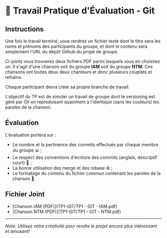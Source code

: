 # 🌟 **Travail Pratique d'Évaluation - Git**

## Instructions

Une fois le travail terminé, vous rendrez un fichier texte dont le titre sera les noms et prénoms des participants du groupe, et dont le contenu sera simplement l'URL du dépôt Github du projet de groupe.

Ci-joints vous trouverez deux fichiers PDF parmi lesquels vous en choisirez un. Il s'agit d'une chanson soit du groupe **IAM** soit du groupe **NTM**. Ces chansons ont toutes deux deux chanteurs et donc plusieurs couplets et refrains.

Chaque participant devra créer sa propre branche de travail.

L'objectif du TP est de simuler un travail de groupe dont le versioning est géré par Git en reproduisant quasiment à l'identique (sans les couleurs) les paroles de la chanson.

## Évaluation

L'évaluation portera sur :
- Le nombre et la pertinence des commits effectués par chaque membre du groupe 📊 ;
- Le respect des conventions d'écriture des commits (anglais, descriptif court) 📝 ;
- La bonne utilisation des merge et des rebase ⚙️ ;
- Le formatage du contenu du fichier commun contenant les paroles de la chanson 🎵.

## Fichier Joint
- [Chanson IAM (PDF)](TP1-GIT/TP1 - GIT - IAM.pdf)
- [Chanson NTM (PDF)](TP1-GIT/TP1 - GIT - NTM.pdf)

---

*Note: Utilisez votre créativité pour rendre le projet encore plus intéressant et amusant!*